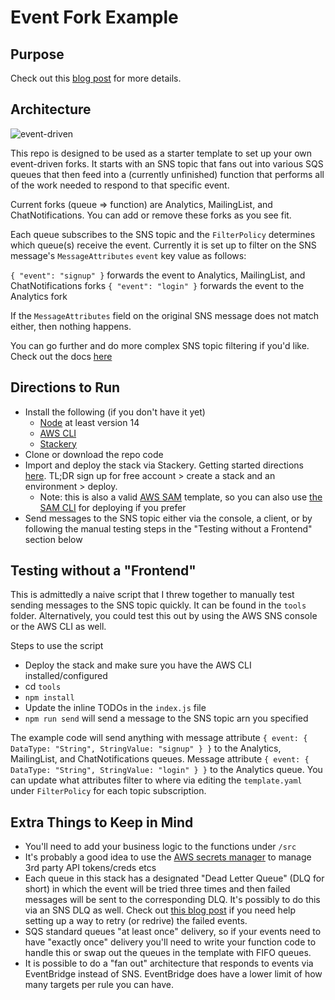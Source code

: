 # Event Fork Example

## Purpose
Check out this [blog post](https://www.danielleheberling.xyz/blog/event-driven-background-processes/) for more details.

## Architecture

![event-driven](https://user-images.githubusercontent.com/12616554/132954599-2bd928ad-66df-461f-9cf8-b66c5c28684c.png)


This repo is designed to be used as a starter template to set up your own event-driven forks. It starts with an SNS topic that fans out into various SQS queues that then feed into a (currently unfinished) function that performs all of the work needed to respond to that specific event.

Current forks (queue => function) are Analytics, MailingList, and ChatNotifications. You can add or remove these forks as you see fit.

Each queue subscribes to the SNS topic and the `FilterPolicy` determines which queue(s) receive the event. Currently it is set up to filter on the SNS message's `MessageAttributes` `event` key value as follows:

`{ "event": "signup" }` forwards the event to Analytics, MailingList, and ChatNotifications forks
`{ "event": "login" }` forwards the event to the Analytics fork

If the `MessageAttributes` field on the original SNS message does not match either, then nothing happens.

You can go further and do more complex SNS topic filtering if you'd like. Check out the docs [here](https://docs.aws.amazon.com/sns/latest/dg/sns-message-filtering.html)

## Directions to Run
- Install the following (if you don't have it yet)
  - [Node](https://nodejs.org/) at least version 14
  - [AWS CLI](https://docs.aws.amazon.com/cli/latest/userguide/cli-chap-install.html)
  - [Stackery](https://www.stackery.io/)
- Clone or download the repo code
- Import and deploy the stack via Stackery. Getting started directions [here](https://docs.stackery.io/docs/using-stackery/introduction/). TL;DR sign up for free account > create a stack and an environment > deploy.
  - Note: this is also a valid [AWS SAM](https://docs.aws.amazon.com/serverless-application-model/latest/developerguide/what-is-sam.html) template, so you can also use [the SAM CLI](https://docs.aws.amazon.com/serverless-application-model/latest/developerguide/serverless-sam-cli-install.html) for deploying if you prefer
- Send messages to the SNS topic either via the console, a client, or by following the manual testing steps in the "Testing without a Frontend" section below

## Testing without a "Frontend"
This is admittedly a naive script that I threw together to manually test sending messages to the SNS topic quickly. It can be found in the `tools` folder. Alternatively, you could test this out by using the AWS SNS console or the AWS CLI as well.

Steps to use the script
- Deploy the stack and make sure you have the AWS CLI installed/configured
- cd `tools`
- `npm install`
- Update the inline TODOs in the `index.js` file
- `npm run send` will send a message to the SNS topic arn you specified

The example code will send anything with message attribute `{ event: { DataType: "String", StringValue: "signup" } }` to the Analytics, MailingList, and ChatNotifications queues. Message attribute `{ event: { DataType: "String", StringValue: "login" } }` to the Analytics queue. You can update what attributes filter to where via editing the `template.yaml` under `FilterPolicy` for each topic subscription.

## Extra Things to Keep in Mind
- You'll need to add your business logic to the functions under `/src`
- It's probably a good idea to use the [AWS secrets manager](https://aws.amazon.com/secrets-manager/) to manage 3rd party API tokens/creds etcs
- Each queue in this stack has a designated "Dead Letter Queue" (DLQ for short) in which the event will be tried three times and then failed messages will be sent to the corresponding DLQ. It's possibly to do this via an SNS DLQ as well. Check out [this blog post](https://www.danielleheberling.xyz/blog/dlq-messages/) if you need help setting up a way to retry (or redrive) the failed events.
- SQS standard queues "at least once" delivery, so if your events need to have "exactly once" delivery you'll need to write your function code to handle this or swap out the queues in the template with FIFO queues.
- It is possible to do a "fan out" architecture that responds to events via EventBridge instead of SNS. EventBridge does have a lower limit of how many targets per rule you can have.
